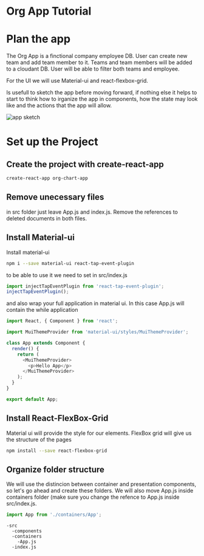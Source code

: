 # Org App Tutorial

# Plan the app
The Org App is a finctional company employee DB.
User can create new team and add team member to it.
Teams and team members will be added to a cloudant DB.
User will be able to filter both teams and employee.

For the UI we will use Material-ui and react-flexbox-grid.

Is usefull to sketch the app before moving forward, if nothing else it helps to start to think how to irganize the app in components, how the state may look like and the actions that the app will allow.

![app sketch](https://github.com/andreagulp/JS-Playground/blob/master/reactjs/org-chart-app/img/20170501_002133.jpg "Logo Title Text 1")

# Set up the Project

## Create the project with create-react-app
```sh
create-react-app org-chart-app
```

## Remove unecessary files
in src folder just leave App.js and index.js. 
Remove the references to deleted documents in both files.


## Install Material-ui
Install material-ui
```sh
npm i --save material-ui react-tap-event-plugin
```
to be able to use it we need to set in src/index.js
```javascript
import injectTapEventPlugin from 'react-tap-event-plugin';
injectTapEventPlugin();
```

and also wrap your full application in material ui. In this case App.js will contain the while application

```javascript
import React, { Component } from 'react';

import MuiThemeProvider from 'material-ui/styles/MuiThemeProvider';

class App extends Component {
  render() {
    return (
      <MuiThemeProvider>
        <p>Hello App</p>
      </MuiThemeProvider>
    );
  }
}

export default App;
```

## Install React-FlexBox-Grid
Material ui will provide the style for our elements. FlexBox grid will give us the structure of the pages
```sh
npm install --save react-flexbox-grid
```

## Organize folder structure
We will use the distincion between container and presentation components, so let's go ahead and create these folders. We will also move App.js inside containers folder (make sure you change the refence to App.js inside src/index.js.
```javascript
import App from './containers/App';
```
```
-src
  -components
  -containers
    -App.js
  -index.js
```









